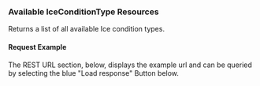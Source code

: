 ### Available IceConditionType Resources
Returns a list of all available Ice condition types.
#### Request Example
The REST URL section, below, displays the example url and can be queried by selecting the blue "Load response" Button below.
